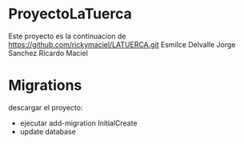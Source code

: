 # ProyectoLaTuerca
Este proyecto es la continuacion de https://github.com/rickymaciel/LATUERCA.git
Esmilce Delvalle
Jorge Sanchez
Ricardo Maciel

# Migrations
descargar el proyecto:
- ejecutar add-migration InitialCreate
- update database

